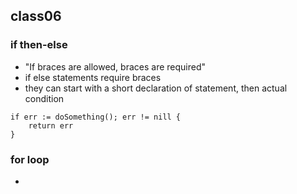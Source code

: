 ## class06

### if then-else
- "If braces are allowed, braces are required"
- if else statements require braces
- they can start with a short declaration of statement, then actual condition
```
if err := doSomething(); err != nill {
    return err
}
```

### for loop
- 